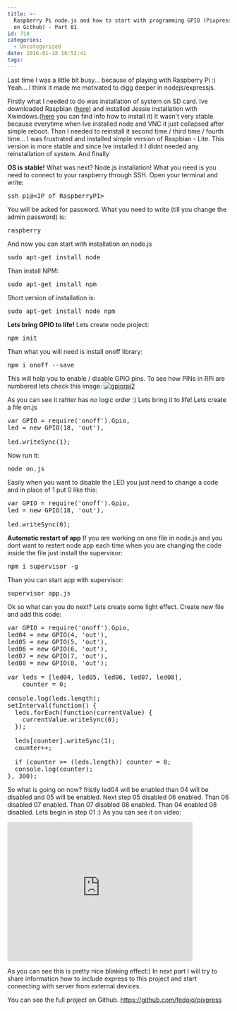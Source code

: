 ```yaml
---
title: >-
  Raspberry Pi node.js and how to start with programming GPIO (Pixpress project
  on Github) - Part 01
id: 718
categories:
  - Uncategorized
date: 2016-01-18 16:52:41
tags:
---
```


Last time I was a little bit busy... because of playing with Raspberry Pi :) Yeah... I think it made me motivated to digg deeper in nodejs/expressjs. 

Firstly what I needed to do was installation of system on SD card. Ive downloaded Raspbian ([here](https://www.raspberrypi.org/downloads/raspbian/)) and installed Jessie installation with Xwindows.([here](https://www.raspberrypi.org/documentation/installation/installing-images/) you can find info how to install it) It wasn't very stable because everytime when Ive installed node and VNC it just collapsed after simple reboot. Than I needed to reinstall it second time / third time / fourth time... I was frustrated and installed simple version of Raspbian - Lite. This version is more stable and since Ive installed it I didnt needed any reinstallation of system. And finally

**OS is stable!**
What was next? Node.js installation! What you need is you need to connect to your raspberry through SSH. Open your terminal and write:

<pre class="lang:default decode:true " >ssh pi@&lt;IP_of_RaspberryPI&gt;</pre> 

You will be asked for password. What you need to write (till you change the admin password) is:

<pre class="lang:default decode:true " >raspberry</pre> 

And now you can start with installation on node.js

<pre class="lang:default decode:true " >sudo apt-get install node</pre> 

Than install NPM:
<pre class="lang:default decode:true " >sudo apt-get install npm</pre> 

Short version of installation is:
<pre class="lang:default decode:true " >sudo apt-get install node npm</pre> 

**Lets bring GPIO to life!**
Lets create node project:

<pre class="lang:default decode:true " >npm init</pre> 

Than what you will need is install onoff library:

<pre class="lang:default decode:true " >npm i onoff --save</pre> 

This will help you to enable / disable GPIO pins. To see how PINs in RPi are numbered lets check this image:
[![gpiorpi2](http://fedojo.com/wp-content/uploads/2016/01/gpiorpi2.png)](http://fedojo.com/wp-content/uploads/2016/01/gpiorpi2.png)

As you can see it rahter has no logic order :) Lets bring it to life! Lets create a file on.js

<pre class="lang:default decode:true " >var GPIO = require('onoff').Gpio,
led = new GPIO(18, 'out'),

led.writeSync(1);</pre> 

Now run it:

<pre class="lang:default decode:true " >node on.js</pre> 

Easily when you want to disable the LED you just need to change a code and in place of 1 put 0 like this:
<pre class="lang:default decode:true " >var GPIO = require('onoff').Gpio,
led = new GPIO(18, 'out'),

led.writeSync(0);</pre> 

**Automatic restart of app**
If you are working on one file in node.js and you dont want to restert node app each time when you are changing the code inside the file just install the supervisor:

<pre class="lang:default decode:true " >npm i supervisor -g</pre> 

Than you can start app with supervisor:

<pre class="lang:default decode:true " >supervisor app.js</pre> 

Ok so what can you do next? Lets create some light effect. Create new file and add this code:

<pre class="lang:default decode:true " >var GPIO = require('onoff').Gpio,
led04 = new GPIO(4, 'out'),
led05 = new GPIO(5, 'out'),
led06 = new GPIO(6, 'out'),
led07 = new GPIO(7, 'out'),
led08 = new GPIO(8, 'out');

var leds = [led04, led05, led06, led07, led08],
    counter = 0;

console.log(leds.length);
setInterval(function() {
  leds.forEach(function(currentValue) {
    currentValue.writeSync(0);
  });

  leds[counter].writeSync(1);
  counter++;

  if (counter &gt;= (leds.length)) counter = 0;
  console.log(counter);
}, 300);</pre> 

So what is going on now? fristly led04 will be enabled than 04 will be disabled and 05 will be enabled. Next step 05 disabled 06 enabled. Than 06 disabled 07 enabled. Than 07 disabled 08 enabled. Than 04 enabled 08 disabled. Lets begin in step 01 :) As you can see it on video:

<iframe width="420" height="315" src="https://www.youtube.com/embed/ULER9V59pHY" frameborder="0" allowfullscreen></iframe>

As you can see this is pretty nice blinking effect:) 
In next part I will try to share information how to include express to this project and start connecting with server from external devices.

You can see the full project on Github.
https://github.com/fedojo/pixpress